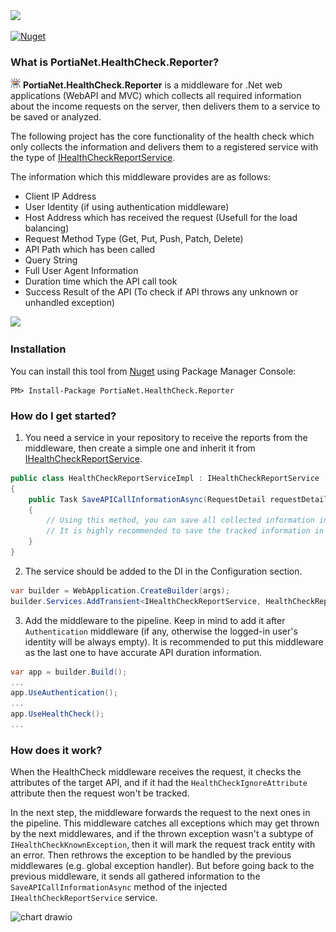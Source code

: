 ﻿<img src="https://user-images.githubusercontent.com/11803924/159634426-45568864-0568-441c-9d0b-a28756f42f9f.png" width="400">


[![Nuget](https://img.shields.io/nuget/v/Portia.Net.HealthCheck?label=NuGet)](https://www.nuget.org/packages/Portia.Net.HealthCheck/)

### What is PortiaNet.HealthCheck.Reporter?

![](https://github.com/PortiaNet/HealthCheck.Reporter/blob/master/Assets/logo-16.png) **PortiaNet.HealthCheck.Reporter** is a middleware for .Net web applications (WebAPI and MVC) which collects all required information about the income requests on the server, then delivers them to a service to be saved or analyzed.

The following project has the core functionality of the health check which only collects the information and delivers them to a registered service with the type of [IHealthCheckReportService](https://github.com/PortiaNet/HealthCheck.Reporter/blob/master/PortiaNet.HealthCheck.Reporter/IHealthCheckReportService.cs).

The information which this middleware provides are as follows:

- Client IP Address
- User Identity (if using authentication middleware)
- Host Address which has received the request (Usefull for the load balancing)
- Request Method Type (Get, Put, Push, Patch, Delete)
- API Path which has been called
- Query String
- Full User Agent Information
- Duration time which the API call took
- Success Result of the API (To check if API throws any unknown or unhandled exception)

<img src="https://user-images.githubusercontent.com/11803924/159649606-9b56f148-f28f-42f7-be1b-e0d15c41d1a7.png" width="600">


### Installation

You can install this tool from [Nuget](https://www.nuget.org/packages/Portia.Net.HealthCheck/) using Package Manager Console:

```
PM> Install-Package PortiaNet.HealthCheck.Reporter
```

### How do I get started?

1. You need a service in your repository to receive the reports from the middleware, then create a simple one and inherit it from [IHealthCheckReportService](https://github.com/PortiaNet/HealthCheck.Reporter/blob/master/PortiaNet.HealthCheck.Reporter/IHealthCheckReportService.cs).

``` C#
public class HealthCheckReportServiceImpl : IHealthCheckReportService
{
    public Task SaveAPICallInformationAsync(RequestDetail requestDetail)
    {
        // Using this method, you can save all collected information in a cloud, local, or third-party database.
        // It is highly recommended to save the tracked information in another database than the main one due to decrease the performance issue
    }
}
```

2. The service should be added to the DI in the Configuration section.

``` C#
var builder = WebApplication.CreateBuilder(args);
builder.Services.AddTransient<IHealthCheckReportService, HealthCheckReportServiceImpl>();
```

3. Add the middleware to the pipeline. Keep in mind to add it after `Authentication` middleware (if any, otherwise the logged-in user's identity will be always empty). It is recommended to put this middleware as the last one to have accurate API duration information.

``` C#
var app = builder.Build();
...
app.UseAuthentication();
...
app.UseHealthCheck();
...
```


### How does it work?
When the HealthCheck middleware receives the request, it checks the attributes of the target API, and if it had the `HealthCheckIgnoreAttribute` attribute then the request won't be tracked.

In the next step, the middleware forwards the request to the next ones in the pipeline. This middleware catches all exceptions which may get thrown by the next middlewares, and if the thrown exception wasn't a subtype of `IHealthCheckKnownException`, then it will mark the request track entity with an error. Then rethrows the exception to be handled by the previous middlewares (e.g. global exception handler). But before going back to the previous middleware, it sends all gathered information to the `SaveAPICallInformationAsync` method of the injected `IHealthCheckReportService` service.


![chart drawio](https://user-images.githubusercontent.com/11803924/159649428-0ebc6a16-a0f7-45c4-b6c3-c741e950f39f.png)

